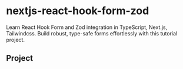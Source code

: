 # nextjs-react-hook-form-zod

Learn React Hook Form and Zod integration in TypeScript, Next.js, Tailwindcss. Build robust, type-safe forms effortlessly with this tutorial project.

## Project

